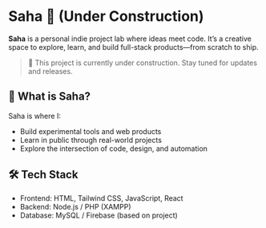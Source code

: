 # Saha 🚧 (Under Construction)

**Saha** is a personal indie project lab where ideas meet code. It’s a creative space to explore, learn, and build full-stack products—from scratch to ship.

> 🚧 This project is currently under construction. Stay tuned for updates and releases.

## 🧠 What is Saha?
Saha is where I:
- Build experimental tools and web products
- Learn in public through real-world projects
- Explore the intersection of code, design, and automation

## 🛠 Tech Stack
- Frontend: HTML, Tailwind CSS, JavaScript, React
- Backend: Node.js / PHP (XAMPP)
- Database: MySQL / Firebase (based on project)
